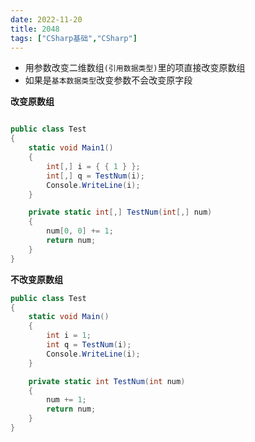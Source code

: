 ```yaml
---
date: 2022-11-20
title: 2048 
tags: ["CSharp基础","CSharp"]
---
```


* 用参数改变二维数组`(引用数据类型)`里的项直接改变原数组
* 如果是`基本数据类型`改变参数不会改变原字段

**改变原数组**

```c#

public class Test
{
    static void Main1()
    {
        int[,] i = { { 1 } };
        int[,] q = TestNum(i);
        Console.WriteLine(i);
    }

    private static int[,] TestNum(int[,] num)
    {
        num[0, 0] += 1;
        return num;
    }
}
```



**不改变原数组**

```c#
public class Test
{
    static void Main()
    {
        int i = 1;
        int q = TestNum(i);
        Console.WriteLine(i);
    }

    private static int TestNum(int num)
    {
        num += 1;
        return num;
    }
}
```

